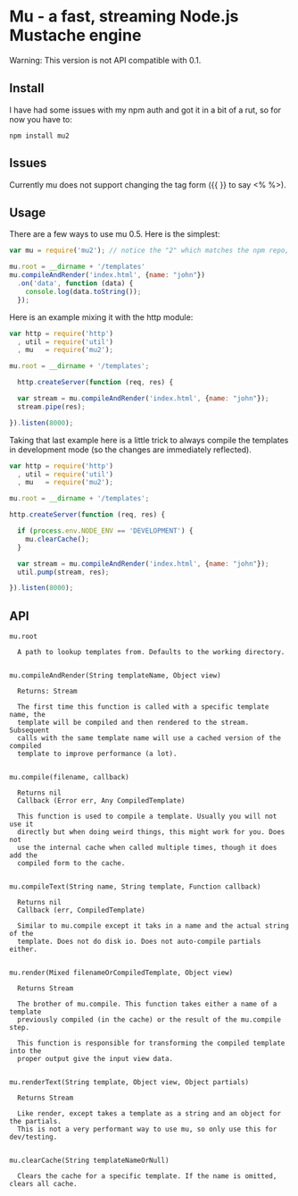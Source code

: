 # Mu - a fast, streaming Node.js Mustache engine

Warning: This version is not API compatible with 0.1.

## Install

I have had some issues with my npm auth and got it in a bit of a rut, so for
now you have to:

    npm install mu2

## Issues

Currently mu does not support changing the tag form ({{ }} to say <% %>).

## Usage

There are a few ways to use mu 0.5. Here is the simplest:
```javascript
var mu = require('mu2'); // notice the "2" which matches the npm repo, sorry..

mu.root = __dirname + '/templates'
mu.compileAndRender('index.html', {name: "john"})
  .on('data', function (data) {
    console.log(data.toString());
  });
```
Here is an example mixing it with the http module:
```javascript
var http = require('http')
  , util = require('util')
  , mu   = require('mu2');

mu.root = __dirname + '/templates';

  http.createServer(function (req, res) {

  var stream = mu.compileAndRender('index.html', {name: "john"});
  stream.pipe(res);

}).listen(8000);
```
Taking that last example here is a little trick to always compile the templates
in development mode (so the changes are immediately reflected).
```javascript
var http = require('http')
  , util = require('util')
  , mu   = require('mu2');

mu.root = __dirname + '/templates';

http.createServer(function (req, res) {

  if (process.env.NODE_ENV == 'DEVELOPMENT') {
    mu.clearCache();
  }

  var stream = mu.compileAndRender('index.html', {name: "john"});
  util.pump(stream, res);

}).listen(8000);
```
## API

    mu.root

      A path to lookup templates from. Defaults to the working directory.


    mu.compileAndRender(String templateName, Object view)

      Returns: Stream

      The first time this function is called with a specific template name, the
      template will be compiled and then rendered to the stream. Subsequent
      calls with the same template name will use a cached version of the compiled
      template to improve performance (a lot).


    mu.compile(filename, callback)

      Returns nil
      Callback (Error err, Any CompiledTemplate)

      This function is used to compile a template. Usually you will not use it
      directly but when doing weird things, this might work for you. Does not
      use the internal cache when called multiple times, though it does add the
      compiled form to the cache.


    mu.compileText(String name, String template, Function callback)

      Returns nil
      Callback (err, CompiledTemplate)

      Similar to mu.compile except it taks in a name and the actual string of the
      template. Does not do disk io. Does not auto-compile partials either.


    mu.render(Mixed filenameOrCompiledTemplate, Object view)

      Returns Stream

      The brother of mu.compile. This function takes either a name of a template
      previously compiled (in the cache) or the result of the mu.compile step.

      This function is responsible for transforming the compiled template into the
      proper output give the input view data.


    mu.renderText(String template, Object view, Object partials)

      Returns Stream

      Like render, except takes a template as a string and an object for the partials.
      This is not a very performant way to use mu, so only use this for dev/testing.


    mu.clearCache(String templateNameOrNull)

      Clears the cache for a specific template. If the name is omitted, clears all cache.



